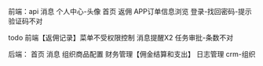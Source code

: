 前端：api
消息
个人中心-头像
首页
返佣
APP订单信息浏览
登录-找回密码-提示验证码不对

todo
前端【返佣记录】菜单不受权限控制
消息提醒X2
任务审批-条数不对

后端：
首页
消息
组织商品配置
财务管理【佣金结算和支出】
日志管理
crm-组织


